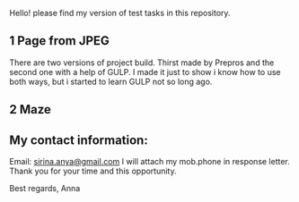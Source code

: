 Hello! please find my version of test tasks in this repository.

## 1 Page from JPEG
There are two versions of project build. Thirst made by Prepros and the second one with a help of GULP. 
I made it just to show i know how to use both ways, but i started to learn GULP not so long ago. 

## 2 Maze


## My contact information: 
Email: sirina.anya@gmail.com
I will attach my mob.phone in response letter. 
Thank you for your time and this opportunity.

Best regards, Anna 
